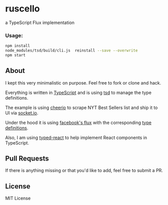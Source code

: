 ruscello
========

a TypeScript Flux implementation

### Usage:
```bash
npm install
node_modules/tsd/build/cli.js  reinstall --save --overwrite
npm start
```

## About
I kept this very minimalistic on purpose. Feel free to fork or clone and hack.

Everything is written in [TypeScript](https://github.com/Microsoft/TypeScript) and is using [tsd](https://github.com/DefinitelyTyped/tsd) to manage the type definitions.

The example is using [cheerio](https://github.com/cheeriojs/cheerio) to scrape NYT Best Sellers list and ship it to UI via [socket.io](https://github.com/Automattic/socket.io).

Under the hood it is using [facebook's flux](https://github.com/facebook/flux) with
the corresponding [type definitions](https://github.com/borisyankov/DefinitelyTyped/tree/master/flux).

Also, I am using [typed-react](https://github.com/Asana/typed-react) to help implement React components
in TypeScript.

## Pull Requests
If there is anything missing or that you'd like to add, feel free to submit a PR.

## License
MIT License
